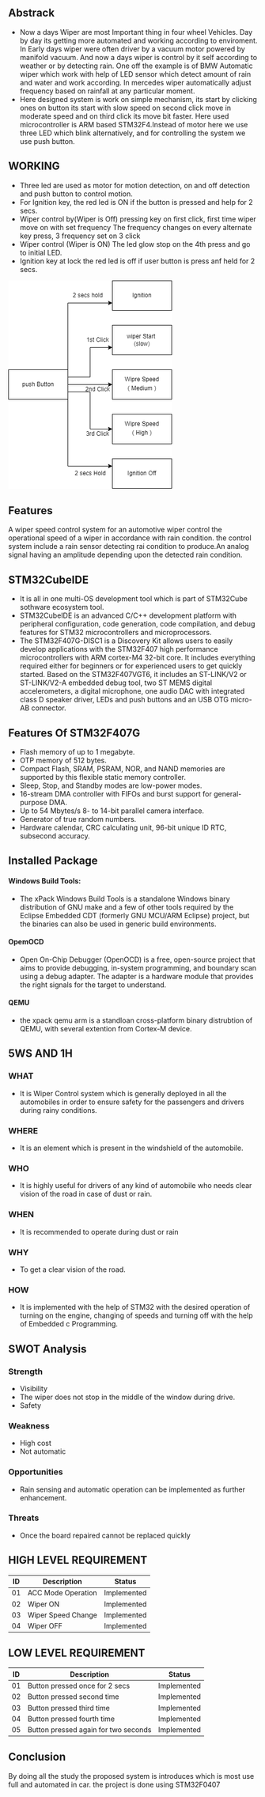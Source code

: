 ## Abstrack 
* Now a days Wiper are most Important thing in four wheel Vehicles. Day by day its getting more automated and working according to  enviroment. In Early days wiper were often driver by a vacuum motor powered by manifold vacuum. And now a days wiper is control by it self according to weather or by detecting rain. One off the example is of BMW Automatic wiper which work with help of LED sensor which detect amount of rain and water and work according. In mercedes wiper automatically adjust frequency based on rainfall at any particular moment.
* Here designed system is work on simple mechanism, its start by clicking ones on button its start with slow speed on second click move in moderate speed and on third click its move bit faster. Here used microcontroller is ARM based STM32F4.Instead of motor here we use three LED which blink alternatively, and for controlling the system we use push button.

## WORKING

* Three led are used as motor for motion detection, on and off detection and push button to control motion. 
* For Ignition key, the red led is ON if the button is pressed and help for 2 secs.
*  Wiper control by(Wiper is Off) pressing key on first click, first  time wiper move on with set frequency The frequency changes on every alternate key press, 3 frequency set on 3 click
* Wiper control (Wiper is ON) The led glow stop on the 4th press and go to initial LED.
* Ignition key at lock the red led is off if user button is press anf held for 2 secs.

![This is an image](https://github.com/kalashband/M3_Wiper_Control_System/blob/main/02_Design/flow%20chart.png)

## Features
A wiper speed control system for an automotive wiper control the operational speed of a wiper in accordance with rain condition. the control system include a rain sensor detecting rai condition to produce.An analog signal having an amplitude depending upon the detected rain condition.

## STM32CubeIDE 
* It is all in one multi-OS development tool which is part of STM32Cube sothware ecosystem tool.
*  STM32CubeIDE is an advanced C/C++ development platform with peripheral configuration, code generation, code compilation, and debug features for STM32 microcontrollers and microprocessors.
* The STM32F407G-DISC1 is a Discovery Kit allows users to easily develop applications with the STM32F407 high performance microcontrollers with ARM cortex-M4 32-bit core. It includes everything required either for beginners or for experienced users to get quickly started. Based on the STM32F407VGT6, it includes an ST-LINK/V2 or ST-LINK/V2-A embedded debug tool, two ST MEMS digital accelerometers, a digital microphone, one audio DAC with integrated class D speaker driver, LEDs and push buttons and an USB OTG micro-AB connector.

## Features Of STM32F407G
* Flash memory of up to 1 megabyte.
* OTP memory of 512 bytes.
* Compact Flash, SRAM, PSRAM, NOR, and NAND memories are supported by this flexible static memory controller.
* Sleep, Stop, and Standby modes are low-power modes.
* 16-stream DMA controller with FIFOs and burst support for general-purpose DMA.
* Up to 54 Mbytes/s 8- to 14-bit parallel camera interface.
* Generator of true random numbers.
* Hardware calendar, CRC calculating unit, 96-bit unique ID RTC, subsecond accuracy.
## Installed Package

#### Windows Build Tools:
* The xPack Windows Build Tools is a standalone Windows binary distribution of GNU make and a few of other tools required by the Eclipse Embedded CDT (formerly GNU MCU/ARM Eclipse) project, but the binaries can also be used in generic build environments.
#### OpemOCD 
* Open On-Chip Debugger (OpenOCD) is a free, open-source project that aims to provide debugging, in-system programming, and boundary scan using a debug adapter. The adapter is a hardware module that provides the right signals for the target to understand.
#### QEMU 
* the xpack qemu arm is a standloan cross-platform binary distrubtion of QEMU, with several extention from Cortex-M device.

##  5WS AND 1H
### WHAT
* It is Wiper Control system which is generally deployed in all the automobiles in order to ensure safety for the passengers and drivers during rainy conditions.

### WHERE
* It is an element which is present in the windshield of the automobile.

### WHO
* It is highly useful for drivers of any kind of automobile who needs clear vision of the road in case of dust or rain.

### WHEN
* It is recommended to operate during dust or rain

### WHY
* To get a clear vision of the road.

### HOW
* It is implemented with the help of STM32 with the desired operation of turning on the engine, changing of speeds and turning off with the help of Embedded c Programming.

## SWOT Analysis

### Strength
* Visibility
* The wiper does not stop in the middle of the window during drive.
* Safety
### Weakness
* High cost
* Not automatic
### Opportunities
* Rain sensing and automatic operation can be implemented as further enhancement.
### Threats
* Once the board repaired cannot be replaced quickly

## HIGH LEVEL REQUIREMENT

|  ID |  Description           | Status      |
|-----|------------------------|-------------|
|  01 |  ACC Mode Operation    | Implemented |
|  02 |  Wiper ON              | Implemented |
|  03 |  	Wiper Speed Change | Implemented |
|  04 |  Wiper OFF             | Implemented |

## LOW LEVEL REQUIREMENT

|  ID |  Description                          | Status      |
|-----|---------------------------------------|-------------|
|  01 |  Button pressed once for 2 secs       | Implemented |
|  02 |  Button pressed second time           | Implemented |
|  03 |  Button pressed third time            | Implemented |
|  04 |  Button pressed fourth time           | Implemented |
|  05 |  Button pressed again for two seconds | Implemented |

## Conclusion 
By doing all the study the proposed system is introduces which is most use full and automated in car.
the project is done using STM32F0407


